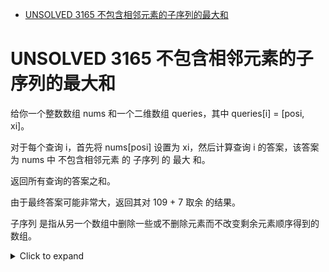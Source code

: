 -   [UNSOLVED 3165
    不包含相邻元素的子序列的最大和](#unsolved-3165-不包含相邻元素的子序列的最大和)

# UNSOLVED 3165 不包含相邻元素的子序列的最大和

给你一个整数数组 nums 和一个二维数组 queries，其中 queries\[i\] =
\[posi, xi\]。

对于每个查询 i，首先将 nums\[posi\] 设置为 xi，然后计算查询 i
的答案，该答案为 nums 中 不包含相邻元素 的 子序列 的 最大 和。

返回所有查询的答案之和。

由于最终答案可能非常大，返回其对 109 + 7 取余 的结果。

子序列
是指从另一个数组中删除一些或不删除元素而不改变剩余元素顺序得到的数组。

<details><summary>Click to expand</summary>

``` cpp
class SegNode {
public:
    long long v00, v01, v10, v11;
    SegNode() { v00 = v01 = v10 = v11 = 0; }
    long long best() { return v11; }
    void set(long long v) {
        v00 = v01 = v10 = 0;
        v11 = max(v, 0LL);
    }
};
class SegTree {
    vector<SegNode> tree;
    int n;

public:
    void internal_init(const vector<int>& nums, int x, int l, int r) {
        if (l == r) {
            tree[x].set(nums[l - 1]);
            return;
        }
        int mid = (l + r) / 2;
        internal_init(nums, x * 2, l, mid);
        internal_init(nums, x * 2 + 1, mid + 1, r);
        pushup(x);
    }
    void internal_update(int x, int l, int r, int pos, int v) {
        if (l > pos || r < pos) {
            return;
        }
        if (l == r) {
            tree[x].set(v);
            return;
        }
        int mid = (l + r) / 2;
        internal_update(x * 2, l, mid, pos, v);
        internal_update(x * 2 + 1, mid + 1, r, pos, v);
        pushup(x);
    }
    void pushup(int x) {
        int l = x * 2, r = x * 2 + 1;
        tree[x].v00 = max(tree[l].v00 + tree[r].v10, tree[l].v01 + tree[r].v00);
        tree[x].v01 = max(tree[l].v00 + tree[r].v11, tree[l].v01 + tree[r].v01);
        tree[x].v10 = max(tree[l].v10 + tree[r].v10, tree[l].v11 + tree[r].v00);
        tree[x].v11 = max(tree[l].v10 + tree[r].v11, tree[l].v11 + tree[r].v01);
    }
    SegTree(int n) : n(n), tree(n * 4 + 1) {}
    void init(const vector<int>& nums) { internal_init(nums, 1, 1, n); }
    void update(int x, int v) { internal_update(1, 1, n, x + 1, v); }
    long long query() { return tree[1].best(); }
};
class Solution {
    constexpr static int mod = 1e9 + 7;

public:
    int maximumSumSubsequence(vector<int>& nums, vector<vector<int>>& queries) {
        int n = nums.size();
        SegTree tree(n);
        tree.init(nums);
        int ans = 0;
        for (const auto& q : queries) {
            tree.update(q[0], q[1]);
            ans = ((long long)ans + tree.query()) % mod;
        }
        return ans;
    }
};
```

</details>
